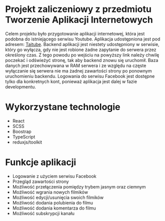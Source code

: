 # Projekt zaliczeniowy z przedmiotu Tworzenie Aplikacji Internetowych

Celem projektu było przygotowanie aplikacji internetowej, która jest podobna do istniejącego serwisu Youtube.
Aplikacja udostępniona jest pod adresem: [Taitube](https://youtube-tai.netlify.app/).
Backend aplikacji jest niestety udostępniony w serwisie, który go wyłącza, gdy nie jest robione żadne zapytanie do serwera przez określony czas. Z tego powodu po wejściu na powyższy link należy chwilę poczekać i odświeżyć stronę, tak aby backend znowu się uruchomił. Baza danych jest przechowywana w RAM serwera i ze względu na częste wyłączanie się serwera nie ma żadnej zawartości strony po ponownym uruchomieniu backendu. Logowania do serwisu Facebook jest dostępne tylko dla konkretnych kont, ponieważ aplikacja jest dalej w fazie developmentu.

# Wykorzystane technologie

- React
- SCSS
- Boostrap
- TypeScript
- reduxjs/toolkit

# Funkcje aplikacji

- Logowanie z użyciem serwisu Facebook
- Przegląd zawartości strony
- Możliwość przełączenia pomiędzy trybem jasnym oraz ciemnym
- Możliwość wgrania nowych filmików
- Możliwość edycji/usunięcia swoich filmików
- Możliwość dodania polubienia do filmu
- Możliwość dodania komentarza do filmu
- Możliwość subskrypcji kanału
